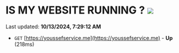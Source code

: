 # IS MY WEBSITE RUNNING ? [![](https://img.shields.io/static/v1?label=Sponsor&message=%E2%9D%A4&logo=GitHub&color=%23fe8e86)](https://github.com/sponsors/Youssef-Lehmam)

Last updated: **10/13/2024, 7:29:12 AM**

- `GET` [https://youssefservice.me](https://youssefservice.me) - **Up** (218ms)
